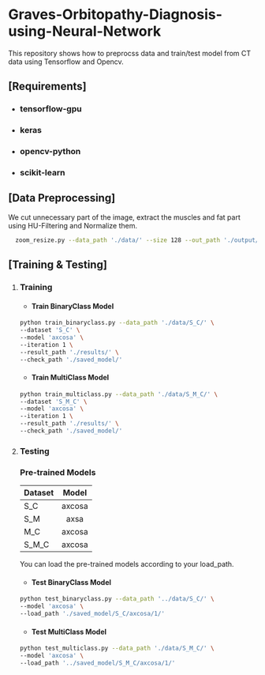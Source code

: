 # Graves-Orbitopathy-Diagnosis-using-Neural-Network
This repository shows how to preprocss data and train/test model from CT data using Tensorflow and Opencv.

## [Requirements]
* ### tensorflow-gpu
* ### keras 
* ### opencv-python
* ### scikit-learn

## [Data Preprocessing]
We cut unnecessary part of the image, extract the muscles and fat part using HU-Filtering and Normalize them.

``` bash
  zoom_resize.py --data_path './data/' --size 128 --out_path './output/'
```

## [Training & Testing]
1. ### Training
    - #### Train BinaryClass Model
    ``` bash
    python train_binaryclass.py --data_path './data/S_C/' \
    --dataset 'S_C' \
    --model 'axcosa' \
    --iteration 1 \
    --result_path './results/' \
    --check_path './saved_model/'
    ```
    
    - #### Train MultiClass Model
    ``` bash
    python train_multiclass.py --data_path './data/S_M_C/' \
    --dataset 'S_M_C' \
    --model 'axcosa' \
    --iteration 1 \
    --result_path './results/' \
    --check_path './saved_model/'
    ```

2. ### Testing
    ### Pre-trained Models
    | Dataset | Model |
    |---|:---:|
    | S_C |  axcosa |
    | S_M |  axsa |
    | M_C |  axcosa |
    | S_M_C | axcosa |

    You can load the pre-trained models according to your load_path.
    
    - #### Test BinaryClass Model
    ``` bash
    python test_binaryclass.py --data_path '../data/S_C/' \
    --model 'axcosa' \
    --load_path './saved_model/S_C/axcosa/1/'
    ```

    - #### Test MultiClass Model
    ``` bash
    python test_multiclass.py --data_path './data/S_M_C/' \
    --model 'axcosa' \
    --load_path '../saved_model/S_M_C/axcosa/1/'


